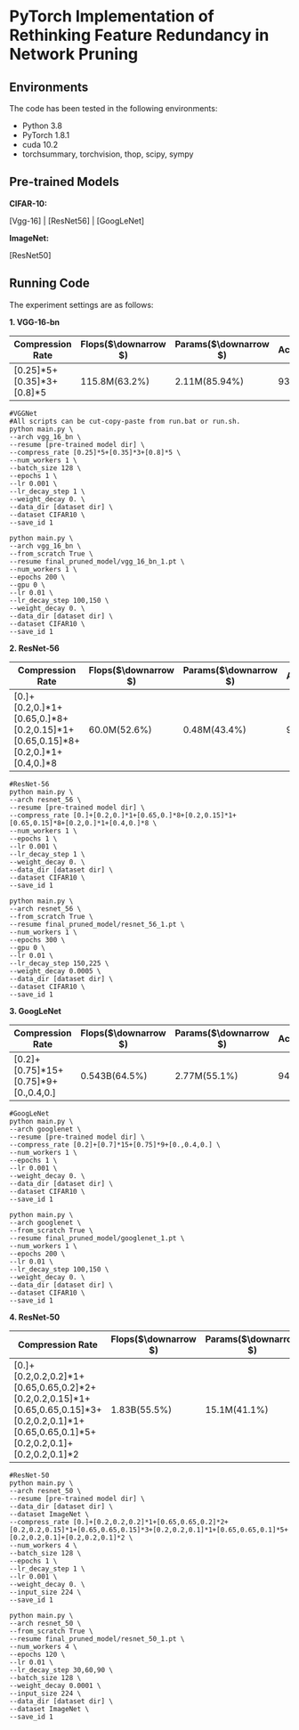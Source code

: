 # PyTorch Implementation of Rethinking Feature Redundancy in Network Pruning

## Environments

The code has been tested in the following environments:

- Python 3.8
- PyTorch 1.8.1
- cuda 10.2
- torchsummary, torchvision, thop, scipy, sympy

## Pre-trained Models

**CIFAR-10:**

[Vgg-16] | [ResNet56] | [GoogLeNet]

**ImageNet:**

[ResNet50]

## Running Code

The experiment settings are as follows:

**1. VGG-16-bn**

| Compression Rate            | Flops($\downarrow $) | Params($\downarrow $) | Accuracy |
| --------------------------- | -------------------- | --------------------- | -------- |
| [0.25]\*5+[0.35]\*3+[0.8]*5 | 115.8M(63.2%)        | 2.11M(85.94%)         | 93.72%   |

```shell
#VGGNet
#All scripts can be cut-copy-paste from run.bat or run.sh.
python main.py \
--arch vgg_16_bn \
--resume [pre-trained model dir] \
--compress_rate [0.25]*5+[0.35]*3+[0.8]*5 \
--num_workers 1 \
--batch_size 128 \
--epochs 1 \
--lr 0.001 \
--lr_decay_step 1 \
--weight_decay 0. \
--data_dir [dataset dir] \
--dataset CIFAR10 \
--save_id 1 

python main.py \
--arch vgg_16_bn \
--from_scratch True \
--resume final_pruned_model/vgg_16_bn_1.pt \
--num_workers 1 \
--epochs 200 \
--gpu 0 \
--lr 0.01 \
--lr_decay_step 100,150 \
--weight_decay 0. \
--data_dir [dataset dir] \
--dataset CIFAR10 \
--save_id 1 
```

**2. ResNet-56**

| Compression Rate                                             | Flops($\downarrow $) | Params($\downarrow $) | Accuracy |
| ------------------------------------------------------------ | -------------------- | --------------------- | -------- |
| [0.]+[0.2,0.]\*1+[0.65,0.]\*8+[0.2,0.15]\*1+[0.65,0.15]\*8+[0.2,0.]\*1+[0.4,0.]\*8 | 60.0M(52.6%)         | 0.48M(43.4%)          | 93.66%   |

```shell
#ResNet-56
python main.py \
--arch resnet_56 \
--resume [pre-trained model dir] \
--compress_rate [0.]+[0.2,0.]*1+[0.65,0.]*8+[0.2,0.15]*1+[0.65,0.15]*8+[0.2,0.]*1+[0.4,0.]*8 \
--num_workers 1 \
--epochs 1 \
--lr 0.001 \
--lr_decay_step 1 \
--weight_decay 0. \
--data_dir [dataset dir] \
--dataset CIFAR10 \
--save_id 1 

python main.py \
--arch resnet_56 \
--from_scratch True \
--resume final_pruned_model/resnet_56_1.pt \
--num_workers 1 \
--epochs 300 \
--gpu 0 \
--lr 0.01 \
--lr_decay_step 150,225 \
--weight_decay 0.0005 \
--data_dir [dataset dir] \
--dataset CIFAR10 \
--save_id 1 
```

**3. GoogLeNet**

| Compression Rate                       | Flops($\downarrow $) | Params($\downarrow $) | Accuracy |
| -------------------------------------- | -------------------- | --------------------- | -------- |
| [0.2]+[0.75]\*15+[0.75]\*9+[0.,0.4,0.] | 0.543B(64.5%)        | 2.77M(55.1%)          | 94.75%   |

```shell
#GoogLeNet
python main.py \
--arch googlenet \
--resume [pre-trained model dir] \
--compress_rate [0.2]+[0.7]*15+[0.75]*9+[0.,0.4,0.] \
--num_workers 1 \
--epochs 1 \
--lr 0.001 \
--weight_decay 0. \
--data_dir [dataset dir] \
--dataset CIFAR10 \
--save_id 1 

python main.py \
--arch googlenet \
--from_scratch True \
--resume final_pruned_model/googlenet_1.pt \
--num_workers 1 \
--epochs 200 \
--lr 0.01 \
--lr_decay_step 100,150 \
--weight_decay 0. \
--data_dir [dataset dir] \
--dataset CIFAR10 \
--save_id 1 
```

**4. ResNet-50**

| Compression Rate                                             | Flops($\downarrow $) | Params($\downarrow $) | Top-1 Acc. | Top-5 Acc. |
| ------------------------------------------------------------ | -------------------- | --------------------- | ---------- | ---------- |
| [0.]+[0.2,0.2,0.2]\*1+[0.65,0.65,0.2]\*2+[0.2,0.2,0.15]\*1+[0.65,0.65,0.15]\*3+[0.2,0.2,0.1]\*1+[0.65,0.65,0.1]\*5+[0.2,0.2,0.1]+[0.2,0.2,0.1]\*2 | 1.83B(55.5%)         | 15.1M(41.1%)          | 75.43%     | 92.49%     |

```shell
#ResNet-50
python main.py \
--arch resnet_50 \
--resume [pre-trained model dir] \
--data_dir [dataset dir] \
--dataset ImageNet \
--compress_rate [0.]+[0.2,0.2,0.2]*1+[0.65,0.65,0.2]*2+[0.2,0.2,0.15]*1+[0.65,0.65,0.15]*3+[0.2,0.2,0.1]*1+[0.65,0.65,0.1]*5+[0.2,0.2,0.1]+[0.2,0.2,0.1]*2 \
--num_workers 4 \
--batch_size 128 \
--epochs 1 \
--lr_decay_step 1 \
--lr 0.001 \
--weight_decay 0. \
--input_size 224 \
--save_id 1 

python main.py \
--arch resnet_50 \
--from_scratch True \
--resume final_pruned_model/resnet_50_1.pt \
--num_workers 4 \
--epochs 120 \
--lr 0.01 \
--lr_decay_step 30,60,90 \
--batch_size 128 \
--weight_decay 0.0001 \
--input_size 224 \
--data_dir [dataset dir] \
--dataset ImageNet \
--save_id 1
```

